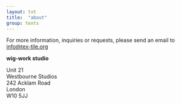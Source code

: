 ```yaml
---
layout: txt
title:  "about"
group: texts
---
```


For more information, inquiries or requests, please send an email to
[info@tex-tile.org](mailto:info@tex-tile.org)
  
  
**wig-work studio** 

Unit 21  
Westbourne Studios  
242 Acklam Road  
London  
W10 5JJ
